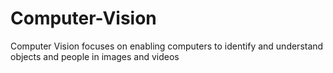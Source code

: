 # Computer-Vision
Computer Vision focuses on enabling computers to identify and understand objects and people in images and videos

